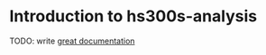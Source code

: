 # Introduction to hs300s-analysis

TODO: write [great documentation](http://jacobian.org/writing/what-to-write/)
